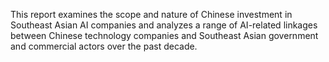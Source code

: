 This report examines the scope and nature of Chinese investment in Southeast Asian AI companies and analyzes a range of AI-related linkages between Chinese technology companies and Southeast Asian government and commercial actors over the past decade. 

